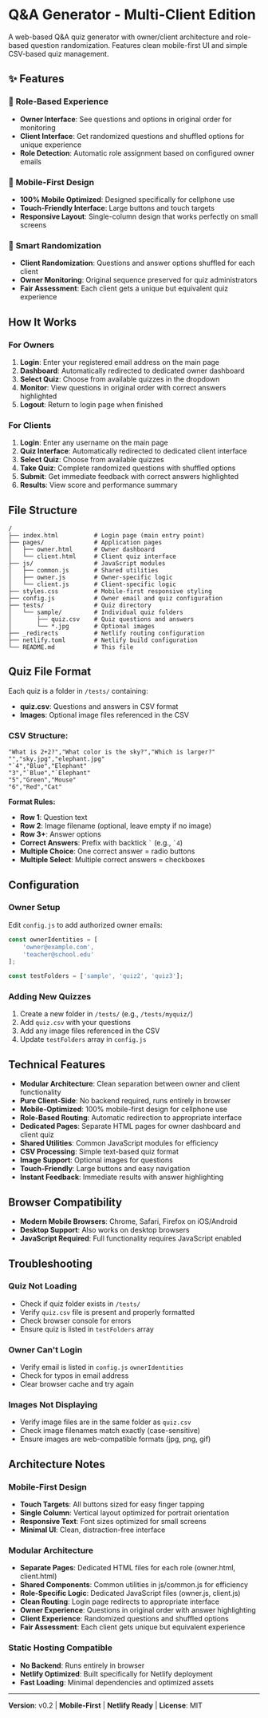 # Q&A Generator - Multi-Client Edition

A web-based Q&A quiz generator with owner/client architecture and role-based question randomization. Features clean mobile-first UI and simple CSV-based quiz management.

## ✨ Features

### 🎯 **Role-Based Experience**
- **Owner Interface**: See questions and options in original order for monitoring
- **Client Interface**: Get randomized questions and shuffled options for unique experience
- **Role Detection**: Automatic role assignment based on configured owner emails

### 📱 **Mobile-First Design**
- **100% Mobile Optimized**: Designed specifically for cellphone use
- **Touch-Friendly Interface**: Large buttons and touch targets
- **Responsive Layout**: Single-column design that works perfectly on small screens

### 🎲 **Smart Randomization**
- **Client Randomization**: Questions and answer options shuffled for each client
- **Owner Monitoring**: Original sequence preserved for quiz administrators
- **Fair Assessment**: Each client gets a unique but equivalent quiz experience

## How It Works

### For Owners
1. **Login**: Enter your registered email address on the main page
2. **Dashboard**: Automatically redirected to dedicated owner dashboard
3. **Select Quiz**: Choose from available quizzes in the dropdown
4. **Monitor**: View questions in original order with correct answers highlighted
5. **Logout**: Return to login page when finished

### For Clients
1. **Login**: Enter any username on the main page
2. **Quiz Interface**: Automatically redirected to dedicated client interface
3. **Select Quiz**: Choose from available quizzes
4. **Take Quiz**: Complete randomized questions with shuffled options
5. **Submit**: Get immediate feedback with correct answers highlighted
6. **Results**: View score and performance summary

## File Structure

```
/
├── index.html          # Login page (main entry point)
├── pages/              # Application pages
│   ├── owner.html      # Owner dashboard
│   └── client.html     # Client quiz interface
├── js/                 # JavaScript modules
│   ├── common.js       # Shared utilities
│   ├── owner.js        # Owner-specific logic
│   └── client.js       # Client-specific logic
├── styles.css          # Mobile-first responsive styling
├── config.js           # Owner email and quiz configuration
├── tests/              # Quiz directory
│   └── sample/         # Individual quiz folders
│       ├── quiz.csv    # Quiz questions and answers
│       └── *.jpg       # Optional images
├── _redirects          # Netlify routing configuration
├── netlify.toml        # Netlify build configuration
└── README.md           # This file
```

## Quiz File Format

Each quiz is a folder in `/tests/` containing:
- **quiz.csv**: Questions and answers in CSV format
- **Images**: Optional image files referenced in the CSV

### CSV Structure:
```csv
"What is 2+2?","What color is the sky?","Which is larger?"
"","sky.jpg","elephant.jpg"
"`4","Blue","Elephant"
"3","`Blue","`Elephant"
"5","Green","Mouse"
"6","Red","Cat"
```

**Format Rules:**
- **Row 1**: Question text
- **Row 2**: Image filename (optional, leave empty if no image)
- **Row 3+**: Answer options
- **Correct Answers**: Prefix with backtick `` ` `` (e.g., `` `4 ``)
- **Multiple Choice**: One correct answer = radio buttons
- **Multiple Select**: Multiple correct answers = checkboxes

## Configuration

### Owner Setup
Edit `config.js` to add authorized owner emails:

```javascript
const ownerIdentities = [
    'owner@example.com',
    'teacher@school.edu'
];

const testFolders = ['sample', 'quiz2', 'quiz3'];
```

### Adding New Quizzes
1. Create a new folder in `/tests/` (e.g., `/tests/myquiz/`)
2. Add `quiz.csv` with your questions
3. Add any image files referenced in the CSV
4. Update `testFolders` array in `config.js`

## Technical Features

- **Modular Architecture**: Clean separation between owner and client functionality
- **Pure Client-Side**: No backend required, runs entirely in browser
- **Mobile-Optimized**: 100% mobile-first design for cellphone use
- **Role-Based Routing**: Automatic redirection to appropriate interface
- **Dedicated Pages**: Separate HTML pages for owner dashboard and client quiz
- **Shared Utilities**: Common JavaScript modules for efficiency
- **CSV Processing**: Simple text-based quiz format
- **Image Support**: Optional images for questions
- **Touch-Friendly**: Large buttons and easy navigation
- **Instant Feedback**: Immediate results with answer highlighting

## Browser Compatibility

- **Modern Mobile Browsers**: Chrome, Safari, Firefox on iOS/Android
- **Desktop Support**: Also works on desktop browsers
- **JavaScript Required**: Full functionality requires JavaScript enabled

## Troubleshooting

### Quiz Not Loading
- Check if quiz folder exists in `/tests/`
- Verify `quiz.csv` file is present and properly formatted
- Check browser console for errors
- Ensure quiz is listed in `testFolders` array

### Owner Can't Login
- Verify email is listed in `config.js` `ownerIdentities`
- Check for typos in email address
- Clear browser cache and try again

### Images Not Displaying
- Verify image files are in the same folder as `quiz.csv`
- Check image filenames match exactly (case-sensitive)
- Ensure images are web-compatible formats (jpg, png, gif)

## Architecture Notes

### Mobile-First Design
- **Touch Targets**: All buttons sized for easy finger tapping
- **Single Column**: Vertical layout optimized for portrait orientation
- **Responsive Text**: Font sizes optimized for small screens
- **Minimal UI**: Clean, distraction-free interface

### Modular Architecture
- **Separate Pages**: Dedicated HTML files for each role (owner.html, client.html)
- **Shared Components**: Common utilities in js/common.js for efficiency
- **Role-Specific Logic**: Dedicated JavaScript files (owner.js, client.js)
- **Clean Routing**: Login page redirects to appropriate interface
- **Owner Experience**: Questions in original order with answer highlighting
- **Client Experience**: Randomized questions and shuffled options
- **Fair Assessment**: Each client gets unique but equivalent experience

### Static Hosting Compatible
- **No Backend**: Runs entirely in browser
- **Netlify Optimized**: Built specifically for Netlify deployment
- **Fast Loading**: Minimal dependencies and optimized assets

---

**Version**: v0.2 | **Mobile-First** | **Netlify Ready** | **License**: MIT